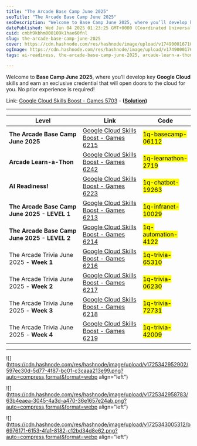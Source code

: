 ```yaml
---
title: "The Arcade Base Camp June 2025"
seoTitle: "The Arcade Base Camp June 2025"
seoDescription: "Welcome to Base Camp June 2025, where you’ll develop key Google Cloud skills and earn an exclusive credential that will open doors to the cloud for you. No"
datePublished: Wed Jun 04 2025 01:23:25 GMT+0000 (Coordinated Universal Time)
cuid: cmbh9kbhm000109k1hae60fnl
slug: the-arcade-base-camp-june-2025
cover: https://cdn.hashnode.com/res/hashnode/image/upload/v1749000167100/782441d9-c7e0-479c-818b-167430c46c62.png
ogImage: https://cdn.hashnode.com/res/hashnode/image/upload/v1749000176055/b52756a0-4cb5-48ea-ad9e-af06c930b645.png
tags: ai-readiness, the-arcade-base-camp-june-2025, arcade-learn-a-thon, the-arcade-trivia-june-2025

---
```


Welcome to **Base Camp June 2025**, where you’ll develop key **Google Cloud** skills and earn an exclusive credential that will open doors to the cloud for you. No prior experience is required!

Link: [Google Cloud Skills Boost - Games 5703](https://www.cloudskillsboost.google/games/5703/labs/36448) - **(**[**Solution**](https://eplus.dev/start-here-dont-skip-this-arcade-lab)**)**

---

| **Level** | **Link** | **Code** |
| --- | --- | --- |
| **The Arcade Base Camp June 2025** | [Google Cloud Skills Boost - Games 6215](https://www.cloudskillsboost.google/games/6215) | <mark>1q-basecamp-06112</mark> |
| **Arcade Learn-a-Thon** | [Google Cloud Skills Boost - Games 6242](https://www.cloudskillsboost.google/games/6242) | <mark>1q-learnathon-2719</mark> |
| **AI Readiness!** | [Google Cloud Skills Boost - Games 6223](https://www.cloudskillsboost.google/games/6223) | <mark>1q-chatbot-19263</mark> |
| **The Arcade Base Camp June 2025 - LEVEL 1** | [Google Cloud Skills Boost - Games 6213](https://www.cloudskillsboost.google/games/6213) | <mark>1q-infranet-10029</mark> |
| **The Arcade Base Camp June 2025 - LEVEL 2** | [Google Cloud Skills Boost - Games 6214](https://www.cloudskillsboost.google/games/6214) | <mark>1q-automation-4122</mark> |
| The Arcade Trivia June 2025 - **Week 1** | [Google Cloud Skills Boost - Games 6216](https://www.cloudskillsboost.google/games/6216) | <mark>1q-trivia-65310</mark> |
| The Arcade Trivia June 2025 - **Week 2** | [Google Cloud Skills Boost - Games 6217](https://www.cloudskillsboost.google/games/6217) | <mark>1q-trivia-06230</mark> |
| The Arcade Trivia June 2025 - **Week 3** | [Google Cloud Skills Boost - Games 6218](https://www.cloudskillsboost.google/games/6218) | <mark>1q-trivia-72731</mark> |
| The Arcade Trivia June 2025 - **Week 4** | [Google Cloud Skills Boost - Games 6219](https://www.cloudskillsboost.google/games/6219) | <mark>1q-trivia-42009</mark> |

---

![](https://cdn.hashnode.com/res/hashnode/image/upload/v1725342952902/597ec30d-5d77-4f87-bc01-c3caaa213e99.png?auto=compress,format&format=webp align="left")

![](https://cdn.hashnode.com/res/hashnode/image/upload/v1725342958783/63b4eaea-3045-4a3d-a470-36e1657e24ab.png?auto=compress,format&format=webp align="left")

![](https://cdn.hashnode.com/res/hashnode/image/upload/v1725343005312/b6976171-6153-4fa1-8182-c12bd34d8e62.png?auto=compress,format&format=webp align="left")